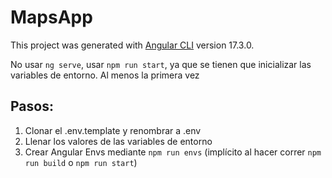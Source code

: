 # MapsApp

This project was generated with [Angular CLI](https://github.com/angular/angular-cli) version 17.3.0.


No usar `ng serve`, usar `npm run start`, ya que se tienen que inicializar las variables de entorno. Al menos la primera vez

## Pasos:
1. Clonar el .env.template y renombrar a .env
2. Llenar los valores de las variables de entorno
3. Crear Angular Envs mediante `npm run envs` (implícito al hacer correr `npm run build` o `npm run start`)



